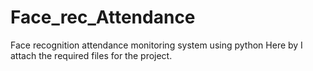 # Face_rec_Attendance
Face recognition attendance monitoring system using python
Here by I attach the required files for the project.
